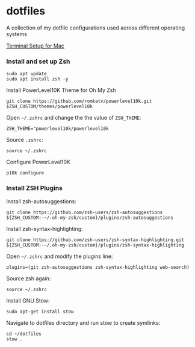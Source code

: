 # dotfiles
A collection of my dotfile configurations used across different operating systems

[Terminal Setup for Mac](https://www.youtube.com/watch?v=CF1tMjvHDRA&t=46s&ab_channel=JoseanMartinez)

### Install and set up Zsh
```
sudo apt update
sudo apt install zsh -y
```

Install PowerLevel10K Theme for Oh My Zsh
```
git clone https://github.com/romkatv/powerlevel10k.git $ZSH_CUSTOM/themes/powerlevel10k
```

Open `~/.zshrc` and change the the value of `ZSH_THEME`:
```
ZSH_THEME="powerlevel10k/powerlevel10k
```

Source `.zshrc`:
```
source ~/.zshrc
```

Configure PowerLevel10K
```
p10k configure
```

### Install ZSH Plugins
Install zsh-autosuggestions:
```
git clone https://github.com/zsh-users/zsh-autosuggestions ${ZSH_CUSTOM:-~/.oh-my-zsh/custom}/plugins/zsh-autosuggestions
```

Install zsh-syntax-highlighting:
```
git clone https://github.com/zsh-users/zsh-syntax-highlighting.git ${ZSH_CUSTOM:-~/.oh-my-zsh/custom}/plugins/zsh-syntax-highlighting
```

Open `~/.zshrc` and modify the plugins line:
```
plugins=(git zsh-autosuggestions zsh-syntax-highlighting web-search)
```

Source zsh again:
```
source ~/.zshrc
```

Install GNU Stow:
```
sudo apt-get install stow
```

Navigate to dotfiles directory and run stow to create symlinks:
```
cd ~/dotfiles
stow .
```

